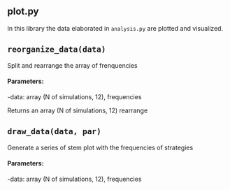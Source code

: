 ## plot.py

In this library the data elaborated in `analysis.py` are plotted and visualized.


## `reorganize_data(data)`

Split and rearrange the array of frenquencies

#### Parameters:
	
-data: array (N of simulations, 12), frequencies

Returns an array (N of simulations, 12) rearrange


## `draw_data(data, par)`

Generate a series of stem plot with the frequencies of strategies

#### Parameters:
	
-data: array (N of simulations, 12), frequencies